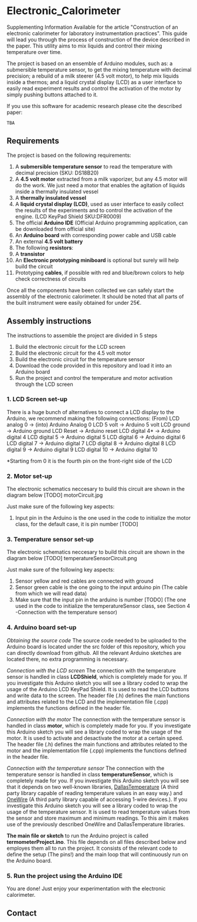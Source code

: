 # Electronic_Calorimeter
Supplementing Information Available for the article "Construction of an electronic calorimeter for laboratory instrumentation practices".
This guide will lead you through the process of construction of the device described in the paper.
This utility aims to mix liquids and control their mixing temperature over time.

The project is based on an ensemble of Arduino modules, such as: a submersible temperature sensor, to get the mixing temperature with decimal precision; a rebuild of a milk steerer (4.5 volt motor), to help mix liquids inside a thermos; and a liquid crystal display (LCD) as a user interface to easily read experiment results and control the activation of the motor by simply pushing buttons attached to it.

If you use this software for academic research please cite the described paper:
```
TBA
```
## Requirements
The project is based on the following requirements:

1. A **submersible temperature sensor** to read the temperature with decimal precision (SKU: DS18B20)
2. A **4.5 volt motor** extracted from a milk vaporizer, but any 4.5 motor will do the work. We just need a motor that enables the agitation of liquids inside a thermally insulated vessel 
3. A **thermally insulated vessel**
4. A **liquid crystal display (LCD)**, used as user interface to easily collect the results of the experiments and to control the activation of the engine. (LCD KeyPad Shield SKU:DFR0009)
5. The official **Arduino IDE** (Official Arduino programming application, can be downloaded from official site)
6. An **Arduino board** with corresponding power cable and USB cable
7. An external **4.5 volt battery**
8. The following **resistors**:
9. A **transistor**
10. An **Electronic prototyping miniboard** is optional but surely will help build the circuit
11. Prototyping **cables**, if possible with red and blue/brown colors to help check correctness of circuits

Once all the components have been collected we can safely start the assembly of the electronic calorimeter.
It should be noted that all parts of the built instrument were easily obtained for under 25€.

## Assembly instructions
The instructions to assemble the project are divided in 5 steps

1. Build the electronic circuit for the LCD screen
2. Build the electronic circuit for the 4.5 volt motor
3. Build the electronic circuit for the temperature sensor
4. Download the code provided in this repository and load it into an Arduino board
5. Run the project and control the temperature and motor activation through the LCD screen

### 1. LCD Screen set-up
There is a huge bunch of alternatives to connect a LCD display to the Arduino, we recommend making the following connections:
(From) LCD analog 0 -> (into) Arduino Analog 0
LCD 5 volt     ->   Arduino 5 volt
LCD ground     ->   Arduino ground
LCD Reset      ->   Arduino reset
LCD digital 4* ->   Arduino digital 4 
LCD digital 5  ->   Arduino digital 5
LCD digital 6  ->   Arduino digital 6
LCD digital 7  ->   Arduino digital 7
LCD digital 8  ->   Arduino digital 8
LCD digital 9  ->   Arduino digital 9
LCD digital 10 ->   Arduino digital 10 

*Starting from 0 it is the fourth pin on the front-right side of the LCD

### 2. Motor set-up
The electronic schematics neccesary to build this circuit are shown in the diagram below
[TODO]  motorCircuit.jpg

Just make sure of the following key aspects:
1. Input pin in the Arduino is the one used in the code to initialize the motor class, for the default case, it is pin number [TODO]

### 3. Temperature sensor set-up
The electronic schematics neccesary to build this circuit are shown in the diagram below 
[TODO] temperatureSensorCircuit.png

Just make sure of the following key aspects:
1. Sensor yellow and red cables are connected with ground 
2. Sensor green cable is the one going to the input arduino pin (The cable from which we will read data)       
2. Make sure that the input pin in the arduino is number [TODO] (The one used in the code to initialize the temperatureSensor class, see Section 4 -Connection with the temperature sensor)

### 4. Arduino board set-up

*Obtaining the source code*
The source code needed to be uploaded to the Arduino board is located under the src folder of this repository, which you can directly download from github. All the relevant Arduino sketches are located there, no extra programming is necessary.

*Connection with the LCD screen*
The connection with the temperature sensor is handled in class **LCDShield**, which is completely made for you.
If you investigate this Arduino sketch you will see a library coded to wrap the usage of the Arduino LCD KeyPad Shield.
It is used to read the LCD buttons and write data to the screen.
The header file (.h) defines the main functions and attributes related to the LCD and the implementation file (.cpp) implements the functions defined in the header file.

*Connection with the motor*
The connection with the temperature sensor is handled in class **motor**, which is completely made for you.
If you investigate this Arduino sketch you will see a library coded to wrap the usage of the motor. It is used to activate and desactivate the motor at a certain speed.
The header file (.h) defines the main functions and attributes related to the motor and the implementation file (.cpp) implements the functions defined in the header file.

*Connection with the temperature sensor*
The connection with the temperature sensor is handled in class **temperatureSensor**, which is completely made for you.
If you investigate this Arduino sketch you will see that it depends on two well-known libraries, [DallasTemperature](https://milesburton.com/Dallas_Temperature_Control_Library) (A third party library capable of reading temperature values in an easy way.) and [OneWire](https://www.pjrc.com/teensy/td_libs_OneWire.html) (A third party library capable of accessing 1-wire devices.). 
If you investigate this Arduino sketch you will see a library coded to wrap the usage of the temperature sensor.
It is used to read temperature values from the sensor and store maximum and minimum readings.
To this aim it makes use of the previously described OneWire and DallasTemperature libraries.

**The main file or sketch** to run the Arduino project is called **termometerProject.ino**. 
This file depends on all files described below and employes them all to run the project.
It consists of the relevant code to define the setup (The pins!) and the main loop that will continuously run on the Arduino board.

### 5. Run the project using the Arduino IDE
You are done! Just enjoy your experimentation with the electronic calorimeter.

## Contact
